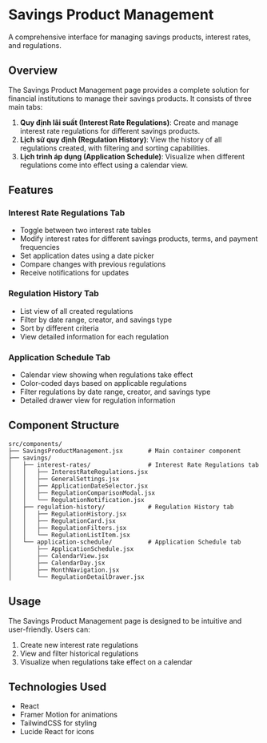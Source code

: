 # Savings Product Management

A comprehensive interface for managing savings products, interest rates, and regulations.

## Overview

The Savings Product Management page provides a complete solution for financial institutions to manage their savings products. It consists of three main tabs:

1. **Quy định lãi suất (Interest Rate Regulations)**: Create and manage interest rate regulations for different savings products.
2. **Lịch sử quy định (Regulation History)**: View the history of all regulations created, with filtering and sorting capabilities.
3. **Lịch trình áp dụng (Application Schedule)**: Visualize when different regulations come into effect using a calendar view.

## Features

### Interest Rate Regulations Tab

- Toggle between two interest rate tables
- Modify interest rates for different savings products, terms, and payment frequencies
- Set application dates using a date picker
- Compare changes with previous regulations
- Receive notifications for updates

### Regulation History Tab

- List view of all created regulations
- Filter by date range, creator, and savings type
- Sort by different criteria
- View detailed information for each regulation

### Application Schedule Tab

- Calendar view showing when regulations take effect
- Color-coded days based on applicable regulations
- Filter regulations by date range, creator, and savings type
- Detailed drawer view for regulation information

## Component Structure

```
src/components/
├── SavingsProductManagement.jsx       # Main container component
├── savings/
│   ├── interest-rates/                # Interest Rate Regulations tab
│   │   ├── InterestRateRegulations.jsx
│   │   ├── GeneralSettings.jsx
│   │   ├── ApplicationDateSelector.jsx
│   │   ├── RegulationComparisonModal.jsx
│   │   └── RegulationNotification.jsx
│   ├── regulation-history/            # Regulation History tab
│   │   ├── RegulationHistory.jsx
│   │   ├── RegulationCard.jsx
│   │   ├── RegulationFilters.jsx
│   │   └── RegulationListItem.jsx
│   └── application-schedule/          # Application Schedule tab
│       ├── ApplicationSchedule.jsx
│       ├── CalendarView.jsx
│       ├── CalendarDay.jsx
│       ├── MonthNavigation.jsx
│       └── RegulationDetailDrawer.jsx
```

## Usage

The Savings Product Management page is designed to be intuitive and user-friendly. Users can:

1. Create new interest rate regulations
2. View and filter historical regulations
3. Visualize when regulations take effect on a calendar

## Technologies Used

- React
- Framer Motion for animations
- TailwindCSS for styling
- Lucide React for icons
